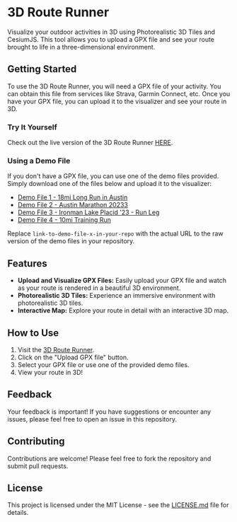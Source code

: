 # 3D Route Runner

Visualize your outdoor activities in 3D using Photorealistic 3D Tiles and CesiumJS. This tool allows you to upload a GPX file and see your route brought to life in a three-dimensional environment.

## Getting Started

To use the 3D Route Runner, you will need a GPX file of your activity. You can obtain this file from services like Strava, Garmin Connect, etc. Once you have your GPX file, you can upload it to the visualizer and see your route in 3D.

### Try It Yourself

Check out the live version of the 3D Route Runner [HERE](https://bhasfire.github.io/stravaRouteVisualizer/).

### Using a Demo File

If you don't have a GPX file, you can use one of the demo files provided. Simply download one of the files below and upload it to the visualizer:

- [Demo File 1 - 18mi Long Run in Austin](https://github.com/bhasfire/stravaRouteVisualizer/blob/master/data/18mi_long_run.gpx)
- [Demo File 2 - Austin Marathon 20233](https://github.com/bhasfire/stravaRouteVisualizer/blob/master/data/AustinMarathon2023.gpx)
- [Demo File 3 - Ironman Lake Placid '23 - Run Leg](https://github.com/bhasfire/stravaRouteVisualizer/blob/master/data/IRONMAN_LP_Run.gpx)
- [Demo File 4 - 10mi Training Run](https://github.com/bhasfire/stravaRouteVisualizer/blob/master/data/Morning_10mi_run.gpx)


Replace `link-to-demo-file-x-in-your-repo` with the actual URL to the raw version of the demo files in your repository.

## Features

- **Upload and Visualize GPX Files:** Easily upload your GPX file and watch as your route is rendered in a beautiful 3D environment.
- **Photorealistic 3D Tiles:** Experience an immersive environment with photorealistic 3D tiles.
- **Interactive Map:** Explore your route in detail with an interactive 3D map.

## How to Use

1. Visit the [3D Route Runner](https://bhasfire.github.io/stravaRouteVisualizer/).
2. Click on the "Upload GPX file" button.
3. Select your GPX file or use one of the provided demo files.
4. View your route in 3D!

## Feedback

Your feedback is important! If you have suggestions or encounter any issues, please feel free to open an issue in this repository.

## Contributing

Contributions are welcome! Please feel free to fork the repository and submit pull requests.

## License

This project is licensed under the MIT License - see the [LICENSE.md](LICENSE.md) file for details.
